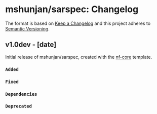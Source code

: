 # mshunjan/sarspec: Changelog

The format is based on [Keep a Changelog](https://keepachangelog.com/en/1.0.0/)
and this project adheres to [Semantic Versioning](https://semver.org/spec/v2.0.0.html).

## v1.0dev - [date]

Initial release of mshunjan/sarspec, created with the [nf-core](https://nf-co.re/) template.

### `Added`

### `Fixed`

### `Dependencies`

### `Deprecated`
